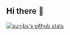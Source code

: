 ## Hi there 👋

[![sunjbs's github stats](https://github-readme-stats.vercel.app/api?username=sunjbs)](https://github.com/anuraghazra/github-readme-stats)

<!--
**sunjbs/sunjbs** is a ✨ _special_ ✨ repository because its `README.md` (this file) appears on your GitHub profile.


Here are some ideas to get you started:

- 🔭 I’m currently working on ...
- 🌱 I’m currently learning ...
- 👯 I’m looking to collaborate on ...
- 🤔 I’m looking for help with ...
- 💬 Ask me about ...
- 📫 How to reach me: ...
- 😄 Pronouns: ...
- ⚡ Fun fact: ...
-->
